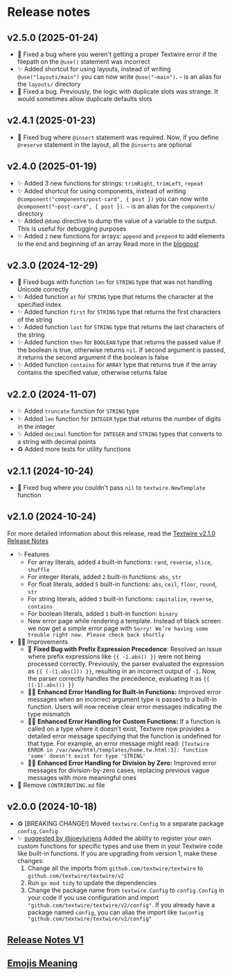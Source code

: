 # Release notes

## v2.5.0 (2025-01-24)
- 🐛 Fixed a bug where you weren't getting a proper Textwire error if the filepath on the `@use()` statement was incorrect
- ✨ Added shortcut for using layouts, instead of writing `@use("layouts/main")` you can now write `@use("~main")`. `~` is an alias for the `layouts/` directory
- 🐛 Fixed a bug. Previously, the logic with duplicate slots was strange. It would sometimes allow duplicate defaults slots

## v2.4.1 (2025-01-23)
- 🐛 Fixed bug where `@insert` statement was required. Now, if you define `@reserve` statement in the layout, all the `@inserts` are optional

## v2.4.0 (2025-01-19)
- ✨ Added 3 new functions for strings: `trimRight`, `trimLeft`, `repeat`
- ✨ Added shortcut for using components, instead of writing `@component("components/post-card", { post })` you can now write `@component("~post-card", { post })`. `~` is an alias for the `components/` directory
- ✨ Added `@dump` directive to dump the value of a variable to the output. This is useful for debugging purposes
- ✨ Added `2` new functions for arrays: `append` and `prepend` to add elements to the end and beginning of an array
Read more in the [blogpost](https://textwire.github.io/blog/2025/01/10/textwire-v2.4.0)

## v2.3.0 (2024-12-29)
- 🐛 Fixed bugs with function `len` for `STRING` type that was not handling Unicode correctly
- ✨ Added function `at` for `STRING` type that returns the character at the specified index
- ✨ Added function `first` for `STRING` type that returns the first characters of the string
- ✨ Added function `last` for `STRING` type that returns the last characters of the string
- ✨ Added function `then` for `BOOLEAN` type that returns the passed value if the boolean is true, otherwise returns `nil`. If second argument is passed, it returns the second argument if the boolean is false
- ✨ Added function `contains` for `ARRAY` type that returns true if the array contains the specified value, otherwise returns false

## v2.2.0 (2024-11-07)
- ✨ Added `truncate` function for `STRING` type
- ✨ Added `len` function for `INTEGER` type that returns the number of digits in the integer
- ✨ Added `decimal` function for `INTEGER` and `STRING` types that converts to a string with decimal points
- ♻️ Added more tests for utility functions

## v2.1.1 (2024-10-24)
- 🐛 Fixed bug where you couldn't pass `nil` to `textwire.NewTemplate` function

## v2.1.0 (2024-10-24)
For more detailed information about this release, read the [Textwire v2.1.0 Release Notes](https://textwire.github.io/blog/2024/10/24/textwire-v2.1.0-release-notes)

- ✨ Features
    - For array literals, added `4` built-in functions: `rand`, `reverse`, `slice`, `shuffle`
    - For integer literals, added `2` built-in functions: `abs`, `str`
    - For float literals, added `5` built-in functions: `abs`, `ceil`, `floor`, `round`, `str`
    - For string literals, added `3` built-in functions: `capitalize`, `reverse`, `contains`
    - For boolean literals, added `1` built-in function: `binary`
    - New error page while rendering a template. Instead of black screen we now get a simple error page with `Sorry! We’re having some trouble right now. Please check back shortly`
- 🧑‍💻 Improvements
    - 🐛 **Fixed Bug with Prefix Expression Precedence**: Resolved an issue where prefix expressions like `{{ -1.abs() }}` were not being processed correctly. Previously, the parser evaluated the expression as `{{ (-(1.abs())) }}`, resulting in an incorrect output of `-1`. Now, the parser correctly handles the precedence, evaluating it as `{{ ((-1).abs()) }}`
    - 🧑‍💻 **Enhanced Error Handling for Built-in Functions:** Improved error messages when an incorrect argument type is passed to a built-in function. Users will now receive clear error messages indicating the type mismatch
    - 🧑‍💻 **Enhanced Error Handling for Custom Functions:** If a function is called on a type where it doesn’t exist, Textwire now provides a detailed error message specifying that the function is undefined for that type. For example, an error message might read: `[Textwire ERROR in /var/www/html/templates/home.tw.html:3]: function 'some' doesn't exist for type 'STRING'`
    - 🧑‍💻 **Enhanced Error Handling for Division by Zero:** Improved error messages for division-by-zero cases, replacing previous vague messages with more meaningful ones
- 📝 Remove `CONTRIBUTING.md` file

## v2.0.0 (2024-10-18)
- ♻️ [BREAKING CHANGE!] Moved `textwire.Config` to a separate package `config.Config`
- ✨ [suggested by @joeyjurjens](https://github.com/joeyjurjens) Added the ability to register your own custom functions for specific types and use them in your Textwire code like built-in functions. If you are upgrading from version 1, make these changes:
    1. Change all the imports from `github.com/textwire/textwire` to `github.com/textwire/textwire/v2`
    2. Run `go mod tidy` to update the dependencies
    3. Change the package name from `textwire.Config` to `config.Config` in your code if you use configuration and import `"github.com/textwire/textwire/v2/config"`. If you already have a package named `config`, you can alias the import like `twconfig "github.com/textwire/textwire/v2/config"`

## [Release Notes V1](.github/CHANGELOG-V1.md)
## [Emojis Meaning](.github/EMOJIS.md)